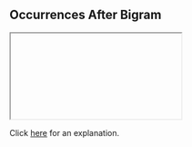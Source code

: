 ##  Occurrences After Bigram 

<iframe></iframe>

Click [here](Explanation.md) for an explanation.

